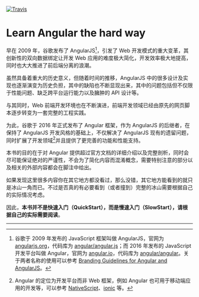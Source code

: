 [![Travis](https://img.shields.io/travis/trotyl/learn-angular.svg)](https://travis-ci.org/trotyl/learn-angular)

# Learn Angular the hard way

早在 2009 年，谷歌发布了 AngularJS[^1]，引发了 Web 开发模式的重大变革，其创新性的双向数据绑定让开发 Web 应用的难度极大简化，开发效率极大地提高，同时也大大推进了前后端分离的浪潮。

虽然具备着重大的历史意义，但随着时间的推移，AngularJS 中的很多设计及实现也逐渐演变为历史负担，其中的缺陷也不断显现出来，其中的问题包括但不仅限于性能问题、缺乏跨平台运行能力以及臃肿的 API 设计等。

与其同时，Web 前端开发环境也在不断演进，前端开发领域已经由原先的网页脚本逐步转变为一套完整的工程实践。

为此，谷歌于 2016 年正式发布了 Angular 框架，作为 AngularJS 的后继者，在保持了 AngularJS 开发风格的基础上，不仅解决了 AngularJS 现有的遗留问题，同时扩展了开发领域[^2]并且提供了更完善的功能和性能支持。

本书的目的在于对 Angular 提供超过官方文档的详细介绍以及完整剖析，同时会尽可能保证绝对的严谨性，不会为了简化内容而混淆概念，需要特别注意的部分以及相关的外部内容都会在脚注中给出。

如果发现这里很多内容你在其它地方都没看过，那么没错，其它地方能看到的就只是冰山一角而已。不过是否真的有必要看到（或者撞到）完整的冰山需要根据自己的实际情况考虑。

因此，**本书并不是快速入门（QuickStart），而是慢速入门（SlowStart），请根据自己的实际需要阅读**。

---

[^1]: 谷歌于 2009 年发布的 JavaScript 框架叫做 AngularJS，官网为 [angularjs.org](https://angularjs.org)，代码库为 [angular/angular.js](https://github.com/angular/angular.js)；而 2016 年发布的 JavaScript 开发平台叫做 Angular，官网为 [angular.io](https://angular.io)，代码库为 [angular/angular](https://github.com/angular/angular)。关于两者名称的使用可以参考 [Branding Guidelines for Angular and AngularJS](http://angularjs.blogspot.hk/2017/01/branding-guidelines-for-angular-and.html)。

[^2]: Angular 的定位为开发平台而非 Web 框架，例如 Angular 也可用于移动端应用的开发等，可以参考 [NativeScript](https://www.nativescript.org/)、[ionic](http://ionicframework.com/) 等。

